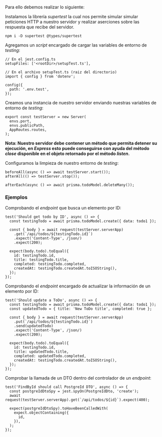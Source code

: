 Para ello debemos realizar lo siguiente:

Instalamos la librería *supertest* la cual nos permite simular simular peticiones HTTP a nuestro servidor y realizar aserciones sobre las respuesta que recibe del servidor.

```
npm i -D supertest @types/supertest
```

Agregamos un *script* encargado de cargar las variables de entorno de *testing*:

```
// En el jest.config.ts
setupFiles: ['<rootDir>/setupTest.ts'],

// En el archivo setupTest.ts (raiz del directorio)
import { config } from 'dotenv';

config({
  path: '.env.test',
});
```

Creamos una instancia de nuestro servidor enviando nuestras variables de entorno de *testing*:

```
export const testServer = new Server(
  envs.port,
  envs.publicPath,
  AppRoutes.routes,
);
```

**Nota: Nuestro servidor debe contener un método que permita detener su ejecución, en *Express* esto puede conseguirse con ayuda del método *close* disponible en el objeto retornado por el método *listen*.**

Configuramos la limpieza de nuestro entorno de *testing*:

```
beforeAll(async () => await testServer.start());
afterAll(() => testServer.stop());

afterEach(async () => await prisma.todoModel.deleteMany());
```
### Ejemplos

Comprobando el *endpoint* que busca un elemento por ID:

```
test('Should get todo by ID', async () => {
  const testingTodo = await prisma.todoModel.create({ data: todo1 });

  const { body } = await request(testServer.serverApp)
    .get(`/api/todos/${testingTodo.id}`)
    .expect('Content-Type', /json/)
    .expect(200);

  expect(body.todo).toEqual({
    id: testingTodo.id,
    title: testingTodo.title,
    completed: testingTodo.completed,
    createdAt: testingTodo.createdAt.toISOString(),
  });
});
```

Comprobando el *endpoint* encargado de actualizar la información de un elemento por ID:

```
test('Should update a ToDo', async () => {
  const testingTodo = await prisma.todoModel.create({ data: todo1 });
  const updatedTodo = { title: 'New ToDo title', completed: true };

  const { body } = await request(testServer.serverApp)
    .put(`/api/todos/${testingTodo.id}`)
    .send(updatedTodo)
    .expect('Content-Type', /json/)
    .expect(200);

  expect(body.todo).toEqual({
    id: testingTodo.id,
    title: updatedTodo.title,
    completed: updatedTodo.completed,
    createdAt: testingTodo.createdAt.toISOString(),
  });
});
```

Comprobar la llamada de un DTO dentro del controlador de un *endpoint*:

```
test('FindById should call PostgreId DTO', async () => {
  const postgreIdDtoSpy = jest.spyOn(PostgreIdDto, 'create');
  await request(testServer.serverApp).get(`/api/todos/${id}`).expect(400);

  expect(postgreIdDtoSpy).toHaveBeenCalledWith(
    expect.objectContaining({
      id,
    }),
  );
});
```